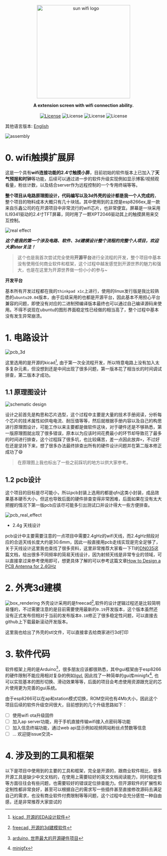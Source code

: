 <!-- [![sun_wifi_logo](doc/pic/logo.png)](https://longcheng.zone) -->
<p align="center"><img alt="sun wifi logo" src="https://github.com/cheng3100/wifi_extension_touch_screen/blob/master/doc/pic/logo.png?raw=true" width="300"></p>
<p align="center">
	<b>A extension screen with wifi connection ability.</b>
	<br><br>
	<a href="https://opensource.org/licenses/MIT"><img alt="License" src="https://img.shields.io/badge/License-MIT-yellow.svg"></a>
	<img alt="License" src="https://img.shields.io/github/commit-activity/m/cheng3100/wifi_extension_touch_screen">
	<img alt="License" src="https://img.shields.io/github/repo-size/cheng3100/wifi_extension_touch_screen">
	<img alt="License" src="https://img.shields.io/tokei/lines/github/cheng3100/wifi_extension_touch_screen">
</p>

其他语言版本: [English](README.en.md)

<!-- [![License: MIT](https://img.shields.io/badge/License-MIT-yellow.svg)](https://opensource.org/licenses/MIT) ![activity](https://img.shields.io/github/commit-activity/m/cheng3100/wifi_extension_touch_screen) ![repo size](https://img.shields.io/github/repo-size/cheng3100/wifi_extension_touch_screen) ![lines](https://img.shields.io/tokei/lines/github/cheng3100/wifi_extension_touch_screen) -->

![assembly](doc/pic/assemble.jpeg)



<!-- TODO add the bilibili video link -->

# 0. wifi触摸扩展屏

这是一个具有**wifi连接功能的2.4寸触摸小屏**，目前初始的软件版本上已加入了**天气预报和时钟**等功能，后续可以通过进一步的软件升级实现例如显示博客/视频观看量，粉丝计数，以及结合server作为远程控制的一个专用终端等等。

**整个项目从电路原理图设计，代码编写以及3d外壳的设计都是我一个人完成的**，整个项目的物料成本大概只有几十块钱。其中使用到的主控是esp8266ex,是一款来自乐鑫公司的在开源项目中非常流行的wifi芯片，也非常便宜。屏幕是一块采用ILI9341驱动的2.4寸TFT屏幕，同时用了一颗XPT2046驱动其上的触摸屏用来交互控制。

![real effect](doc/pic/real_effect_1.png)

***这个是我的第一个涉及电路、软件、3d建模设计整个流程的完整个人项目，欢迎大家star关注！***

> 这个也是我首次尝试完全使用**开源平台**进行全流程的开发，整个项目中基本没有使用任何商业软件和框架，这个过程中越发感觉到开源世界的魅力和强大，也是在这里为开源世界做一份小小的参与~

**开发平台**

基本所有开发过程都在我的`thinkpad x1c`上进行，使用的linux发行版是我比较熟悉的`ubuntu20.04`版本，由于后续采用的也都是开源平台，因此基本不用担心平台兼容的问题，即使没有对应的二进制预编译版本最终也可以通过自己编译源码来使用。不得不说现在ubuntu的图形界面稳定性已经做的相当高了，整个过程中基本没有发生异常崩溃。

# 1. 电路设计
![pcb_3d](doc/pic/pcb_board_3d.png)

这里选用的是开源的kicad[^1], 由于第一次全流程开发，所以特意电路上没有加入太多复杂元素，但没想到还是中间出现了很多问题，第一版本花了相当长的时间调试排查，第二版本才成功。

## 1.1 原理图设计

![schematic design](doc/pic/schematic.png)

设计之前首先是构思和芯片选型，这个过程中主要是大量的技术手册阅读，分析每个芯片的技术属性如供电电流、耐压值等等，然后就根据手册内容以及自己的构思进行原理图设计，可能工作以来主要都是做软件这块，对于硬件还是不够熟悉，第一版原理图就出现了很多错误，原本以为应该时间花费最小的环节却导致花了最多的时间进行排查，这个过程踩了很多坑，也比较痛苦，差一点因此放弃:skull:，不过好在还是坚持下来，想了很多办法最终排查出所有的硬件设计问题并在第二版本修正成功了:smile:

>  在原理图上我也标出了一些之前踩坑的地方以供大家参考。

## 1.2 pcb设计

这个项目的目标是尽可能小，所以pcb封装上选用的都是qfn这类小封装，成品效果基本硬币大小，但这也导致后面的硬件排查变得非常困难，后面如果在没有太大把握的情况下第一版pcb应该尽可能多引出测试口并设计得大一些方便排查。

![pcb_real_effect](doc/pic/real_pcb.png)

* 2.4g 天线设计

pcb设计中主要需要注意的一点项目中需要2.4gHz的wifi天线，而2.4gHz频段对应的合适天线长度大约是30.6mm，因此一般直接用pcb走线实现是完全足够了，关于天线设计这里我也查找了很多资料，这里非常推荐大家看一下TI的[DN035](doc/ref/antenna_choose_ti_dn035.pdf)这篇文档，给出很多不同频率的简易天线设计，因为射频天线是非常专业的领域，可以直接拿过来参考使用即可，想更具体了解的可以参考这篇文章[How to Design a PCB Antenna for 2.4GHz](https://circuitdigest.com/article/how-to-design-a-pcb-antenna-for-24ghz)

# 2. 外壳3d建模

![box_rendering](doc/pic/box_render.png)
外壳设计采用的是freecad[^2],软件的设计逻辑过程还是比较简明易懂的，不过需要注意的是目前需要使用最新的`0.19`开发版本，这个版本虽然还没有正式发布但相对于当前的发布版本`0.18`修正了很多稳定性问题，可以直接去github上下载最新滚动开发版本。

这里我也给出了外壳的stl文件，可以直接拿去给商家进行3d打印

# 3. 软件代码

软件框架上用的是Arduino[^3]，很多朋友应该都很熟悉，其中gui框架由于esp8266的硬件限制不能应用相对复杂的例如[lgvl](https://lvgl.io/), 因此找了一种简单的gui库minigfx[^4], 也可以实现基本的图形切换、滑动效果等等，后面的项目会考虑使用资源跟充足的芯片使用更为完善的gui系统。

由于esp8266可以在ap和station模式切换，ROM空间也有4Mb大小，因此这个项目后续的软件升级空间很大，目前想到的几个升级思路如下：

- [ ] 使用wifi ota升级固件
- [ ] 加入ap server功能，用于手机直接传输wifi接入点密码等功能
- [ ] 加入信息终端功能，通过web api显示例如视频网站粉丝点赞数等信息
- [ ] ... 欢迎提issue交流~

# 4. 涉及到的工具和框架

以下是项目中使用到的主要的工具和框架，完全是开源的，跟商业软件相比，很多开源工具是缺少中文文档的，在使用上需要较好的英文文档阅读能力，同时稳定性等方面往往会有些问题，也需要较好的错误定位排查能力。但开源软件的扩展性和定制性都非常良好，甚至可以根据自己的需求写一些插件甚至直接修改源码去满足自己的需求，也没有商业软件付费限制等等问题，这个过程中会充分感觉一种自由感，还是非常推荐大家尝试的

[^1]: [kicad, 开源的EDA设计软件](https://www.kicad.org/)  
[^2]: [freecad, 开源的3d建模软件](https://www.freecadweb.org/)  
[^3]: [arduino, 世界最大的开源硬件项目](https://www.arduino.cc/)  
[^4]: [minigfx](https://github.com/ThingPulse/minigrafx)  
